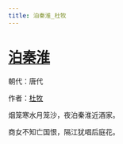 ```yaml
---
title: 泊秦淮_杜牧
---
```


# [泊秦淮](http://so.gushiwen.org/view_27713.aspx)

朝代：唐代

作者：[杜牧](http://so.gushiwen.org/author_211.aspx)

烟笼寒水月笼沙，夜泊秦淮近酒家。

商女不知亡国恨，隔江犹唱后庭花。
